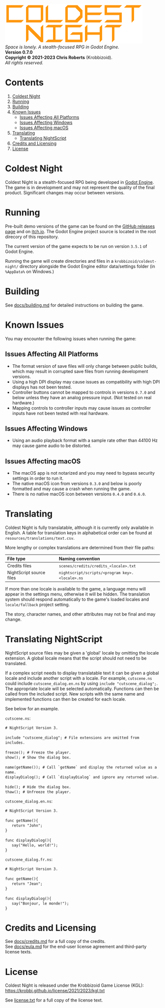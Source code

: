 ![Coldest Night logo.](docs/header.png)  
_Space is lonely. A stealth-focused RPG in Godot Engine._  
__Version 0.7.0__  
__Copyright &copy; 2021-2023 Chris Roberts__ (Krobbizoid).  
_All rights reserved._

# Contents
1. [Coldest Night](#coldest-night)
2. [Running](#running)
3. [Building](#building)
4. [Known Issues](#known-issues)
   * [Issues Affecting All Platforms](#issues-affecting-all-platforms)
   * [Issues Affecting Windows](#issues-affecting-windows)
   * [Issues Affecting macOS](#issues-affecting-macos)
5. [Translating](#translating)
   * [Translating NightScript](#translating-nightscript)
6. [Credits and Licensing](#credits-and-licensing)
7. [License](#license)

# Coldest Night
Coldest Night is a stealth-focused RPG being developed in
[Godot Engine](https://godotengine.org). The game is in development and may not
represent the quality of the final product. Significant changes may occur
between versions.

# Running
Pre-built demo versions of the game can be found on the
[GitHub releases page](https://github.com/krobbi/coldest-night/releases) and on
[itch.io](https://krobbizoid.itch.io/coldest-night). The Godot Engine project
source is located in the root direcory of this repository.

The current version of the game expects to be run on version `3.5.1` of Godot
Engine.

Running the game will create directories and files in a
`krobbizoid/coldest-night/` directory alongside the Godot Engine editor
data/settings folder (in `%AppData%` on Windows.)

# Building
See [docs/building.md](./docs/building.md) for detailed instructions on
building the game.

# Known Issues
You may encounter the following issues when running the game:

## Issues Affecting All Platforms
* The format version of save files will only change between public builds,
which may result in corrupted save files from running development versions.
* Using a high DPI display may cause issues as compatibility with high DPI
displays has not been tested.
* Controller buttons cannot be mapped to controls in versions `0.7.0` and below
unless they have an analog pressure input. (Not tested on real hardware.)
* Mapping controls to controller inputs may cause issues as controller inputs
have not been tested with real hardware.

## Issues Affecting Windows
* Using an audio playback format with a sample rate other than 44100 Hz may
cause game audio to be distorted.

## Issues Affecting macOS
* The macOS app is not notarized and you may need to bypass security settings
in order to run it.
* The native macOS icon from versions `0.3.0` and below is poorly formatted and
may cause a crash when running the game.
* There is no native macOS icon between versions `0.4.0` and `0.6.0`.

# Translating
Coldest Night is fully translatable, although it is currently only available in
English. A table for translation keys in alphabetical order can be found at
`resources/translations/text.csv`.

More lengthy or complex translations are determined from their file paths:

| File type                | Naming convention                               |
| :----------------------- | :---------------------------------------------- |
| Credits files            | `scenes/credits/credits_<locale>.txt`           |
| NightScript source files | `nightscript/scripts/<program key>.<locale>.ns` |

If more than one locale is available to the game, a language menu will appear
in the settings menu, otherwise it will be hidden. The translation system
should respond automatically to the game's loaded locales and `locale/fallback`
project setting.

The story, character names, and other attributes may not be final and may
change.

# Translating NightScript
NightScript source files may be given a 'global' locale by omitting the locale
extension. A global locale means that the script should not need to be
translated.

If a complex script needs to display translatable text it can be given a global
locale and include another script with a locale. For example, `cutscene.ns`
could include `cutscene_dialog.en.ns` by using `include "cutscene_dialog";`.
The appropriate locale will be selected automatically. Functions can then be
called from the included script. New scripts with the same name and implemented
functions can then be created for each locale.

See below for an example.

`cutscene.ns`:
```
# NightScript Version 3.

include "cutscene_dialog"; # File extensions are omitted from includes.

freeze(); # Freeze the player.
show(); # Show the dialog box.

name(getName()); # Call `getName` and display the returned value as a name.
displayDialog(); # Call `displayDialog` and ignore any returned value.

hide(); # Hide the dialog box.
thaw(); # Unfreeze the player.
```

`cutscene_dialog.en.ns`:
```
# NightScript Version 3.

func getName(){
   return "John";
}

func displayDialog(){
   say("Hello, world!");
}
```

`cutscene_dialog.fr.ns`:
```
# NightScript Version 3.

func getName(){
   return "Jean";
}

func displayDialog(){
   say("Bonjour, le monde!");
}
```

# Credits and Licensing
See [docs/credits.md](./docs/credits.md) for a full copy of the credits.  
See [docs/eula.md](./docs/eula.md) for the end-user license agreement and
third-party license texts.

# License
Coldest Night is released under the Krobbizoid Game License (KGL):  
https://krobbi.github.io/license/2021/2023/kgl.txt

See [license.txt](./license.txt) for a full copy of the license text.
